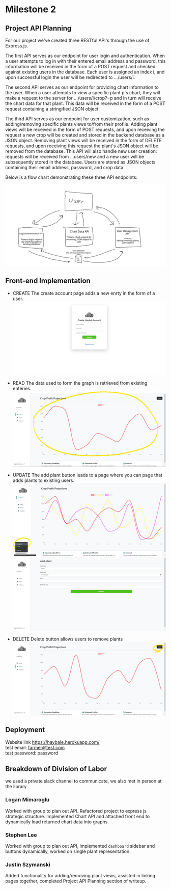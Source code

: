 # Milestone 2

## Project API Planning

For our project we've created three RESTful API's through the use of Express.js. 

The first API serves as our endpoint for user login and authentication. When a user attempts to log in with their entered email address and password, this information will be received in the form of a POST request and checked against existing users in the database. Each user is assigned an index i, and upon successful login the user will be redirected to .../users/i.

The second API serves as our endpoint for providing chart information to the user. When a user attempts to view a specific plant p's chart, they will make a request to the server for .../users/i/crop?=p and in turn will receive the chart data for that plant. This data will be received in the form of a POST request containing a stringified JSON object.

The third API serves as our endpoint for user customization, such as adding/removing specific plants views to/from their profile. Adding plant views will be received in the form of POST requests, and upon receiving the request a new crop will be created and stored in the backend database as a JSON object. Removing plant views will be received in the form of DELETE requests, and upon receiving this request the plant's JSON object will be removed from the database. This API will also handle new user creation: requests will be received from ...users/new and a new user will be subsequently stored in the database. Users are stored as JSON objects containing their email address, password, and crop data.

Below is a flow chart demonstrating these three API endpoints:

![API Flowchart](./img/API_flowchart.png)

## Front-end Implementation

- CREATE
The create account page adds a new enrty in the form of a user. ![New user page](./img/create.jpg)

- READ
The data used to form the graph is retrieved from existing enteries. ![Graph data](./img/read.jpg)

- UPDATE
The add plant button leads to a page where you can page that adds plants to existing users.  ![add plant](./img/update.jpg) ![new plant](./img/update_plant.jpg)

- DELETE
Delete button allows users to remove plants ![remove plant](./img/delete.jpg)

## Deployment

Website link https://haybale.herokuapp.com/ <br />
test email: farmer@test.com <br />
test password: password <br />

## Breakdown of Division of Labor

we used a private slack channel to communicate, we also met in person at the library

### Logan Mimaroglu

Worked with group to plan out API. Refactored project to express js strategic structure. Implemented Chart API and attached front end to dynamically load returned chart data into graphs. 

### Stephen Lee

Worked with group to plan out API, implemented `dashboard` sidebar and buttons dynamically, worked on single plant representation.

### Justin Szymanski
Added functionality for adding/removing plant views, assisted in linking pages together, completed Project API Planning section of writeup.
